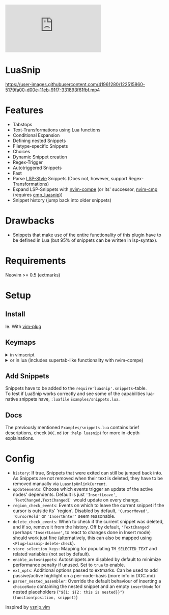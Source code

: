 [![LuaSnip](https://img.shields.io/matrix/luasnip:matrix.org?label=Matrix&logo=matrix)](https://matrix.to/#/%23luasnip:matrix.org)
# LuaSnip
https://user-images.githubusercontent.com/41961280/122515860-5179fa00-d00e-11eb-91f7-331893f61fbf.mp4

# Features
- Tabstops
- Text-Transformations using Lua functions
- Conditional Expansion
- Defining nested Snippets
- Filetype-specific Snippets
- Choices
- Dynamic Snippet creation
- Regex-Trigger
- Autotriggered Snippets
- Fast
- Parse [LSP-Style](https://microsoft.github.io/language-server-protocol/specification#snippet_syntax) Snippets (Does not, however, support Regex-Transformations)
- Expand LSP-Snippets with [nvim-compe](https://github.com/hrsh7th/nvim-compe) (or its' successor, [nvim-cmp](https://github.com/hrsh7th/nvim-cmp) (requires [cmp_luasnip](https://github.com/saadparwaiz1/cmp_luasnip)))
- Snippet history (jump back into older snippets)

# Drawbacks
- Snippets that make use of the entire functionality of this plugin have to be defined in Lua (but 95% of snippets can be written in lsp-syntax).

# Requirements
Neovim >= 0.5 (extmarks)

# Setup
## Install 
Ie. With [vim-plug](https://github.com/junegunn/vim-plug)
## Keymaps
  <details>
   <summary>in vimscript</summary>
  
    ```vim
    imap <silent><expr> <Tab> luasnip#expand_or_jumpable() ? '<Plug>luasnip-expand-or-jump' : '<Tab>' 
    inoremap <silent> <S-Tab> <cmd>lua require'luasnip'.jump(-1)<Cr>

    snoremap <silent> <Tab> <cmd>lua require('luasnip').jump(1)<Cr>
    snoremap <silent> <S-Tab> <cmd>lua require('luasnip').jump(-1)<Cr>

    imap <silent><expr> <C-E> luasnip#choice_active() ? '<Plug>luasnip-next-choice' : '<C-E>'
    smap <silent><expr> <C-E> luasnip#choice_active() ? '<Plug>luasnip-next-choice' : '<C-E>'
    ```
  </details>
   <details>
   <summary>or in lua (includes supertab-like functionality with nvim-compe)</summary>
 
    ```lua
    local function prequire(...)
    local status, lib = pcall(require, ...)
    if (status) then return lib end
        return nil
    end

    local luasnip = prequire('luasnip')

    local t = function(str)
        return vim.api.nvim_replace_termcodes(str, true, true, true)
    end

    local check_back_space = function()
        local col = vim.fn.col('.') - 1
        if col == 0 or vim.fn.getline('.'):sub(col, col):match('%s') then
            return true
        else
            return false
        end
    end

    _G.tab_complete = function()
        if vim.fn.pumvisible() == 1 then
            return t "<C-n>"
        elseif luasnip and luasnip.expand_or_jumpable() then
            return t "<Plug>luasnip-expand-or-jump"
        elseif check_back_space() then
            return t "<Tab>"
        else
            return vim.fn['compe#complete']()
        end
    end
    _G.s_tab_complete = function()
        if vim.fn.pumvisible() == 1 then
            return t "<C-p>"
        elseif luasnip and luasnip.jumpable(-1) then
            return t "<Plug>luasnip-jump-prev"
        else
            return t "<S-Tab>"
        end
    end

    vim.api.nvim_set_keymap("i", "<Tab>", "v:lua.tab_complete()", {expr = true})
    vim.api.nvim_set_keymap("s", "<Tab>", "v:lua.tab_complete()", {expr = true})
    vim.api.nvim_set_keymap("i", "<S-Tab>", "v:lua.s_tab_complete()", {expr = true})
    vim.api.nvim_set_keymap("s", "<S-Tab>", "v:lua.s_tab_complete()", {expr = true})
    vim.api.nvim_set_keymap("i", "<C-E>", "<Plug>luasnip-next-choice", {})
    vim.api.nvim_set_keymap("s", "<C-E>", "<Plug>luasnip-next-choice", {})
    ```
  </details>

## Add Snippets
Snippets have to be added to the `require'luasnip'.snippets`-table.  
  To test if LuaSnip works correctly and see some of the capabilities lua-native snippets have, `:luafile` `Examples/snippets.lua`. 

## Docs
The previously mentioned `Examples/snippets.lua` contains brief descriptions, check `DOC.md` (or `:help luasnip`) for more in-depth explainations.

# Config
- `history`: If true, Snippets that were exited can still be jumped back into. As Snippets are not removed when their text is deleted, they have to be removed manually via `LuasnipUnlinkCurrent`.
- `updateevents`: Choose which events trigger an update of the active nodes' dependents. Default is just `'InsertLeave'`, `'TextChanged,TextChangedI'` would update on every change.
- `region_check_events`: Events on which to leave the current snippet if the cursor is outside its' 'region'. Disabled by default, `'CursorMoved'`, `'CursorHold'` or `'InsertEnter'` seem reasonable.
- `delete_check_events`: When to check if the current snippet was deleted, and if so, remove it from the history. Off by default, `'TextChanged'` (perhaps `'InsertLeave'`, to react to changes done in Insert mode) should work just fine (alternatively, this can also be mapped using `<Plug>luasnip-delete-check`). 
- `store_selection_keys`: Mapping for populating `TM_SELECTED_TEXT` and related variables (not set by default).
- `enable_autosnippets`: Autosnippets are disabled by default to minimize performance penalty if unused. Set to `true` to enable.
- `ext_opts`: Additional options passed to extmarks. Can be used to add passive/active highlight on a per-node-basis (more info in DOC.md)
- `parser_nested_assembler`: Override the default behaviour of inserting a `choiceNode` containing the nested snippet and an empty `insertNode` for nested placeholders (`"${1: ${2: this is nested}}"`) (`function(position, snippet)`)

Inspired by [vsnip.vim](https://github.com/hrsh7th/vim-vsnip/)
